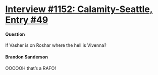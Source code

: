 # [Interview #1152: Calamity-Seattle, Entry #49](https://www.theoryland.com/intvmain.php?i=1152#49)

#### Question

If Vasher is on Roshar where the hell is Vivenna?

#### Brandon Sanderson

OOOOOH that’s a RAFO!

